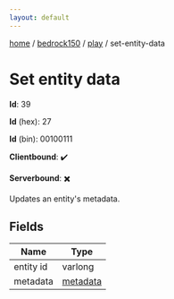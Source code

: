 ```yaml
---
layout: default
---
```


[home](/)  /  [bedrock150](/protocol/bedrock150)  /  [play](/protocol/bedrock150/play)  /  set-entity-data

# Set entity data

**Id**: 39

**Id** (hex): 27

**Id** (bin): 00100111

**Clientbound**: ✔️

**Serverbound**: ✖️

Updates an entity's metadata.

## Fields

Name | Type
---|---
entity id | varlong
metadata | [metadata](/protocol/bedrock150/metadata)
